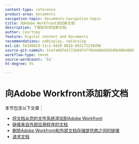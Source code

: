 ```yaml
---
content-type: reference
product-area: documents
navigation-topic: documents-navigation-topic
title: 向Adobe Workfront添加新文档
description: 了解如何添加新文档。
author: Courtney
feature: Digital Content and Documents
recommendations: noDisplay, noCatalog
exl-id: 543d6819-11c1-4420-8818-803172378d96
source-git-commit: bcafa607da733b89747f6b448dd295d9b906d060
workflow-type: tm+mt
source-wordcount: '51'
ht-degree: 5%

---
```


# 向Adobe Workfront添加新文档

本节包含以下文章：

* [将文档从您的文件系统添加到Adobe Workfront](../../documents/adding-documents-to-workfront/add-documents-from-file-system.md)
* [链接来自外部应用程序的文档](../../documents/adding-documents-to-workfront/link-documents-from-external-apps.md)
* [删除Adobe Workfront和外部文档存储提供商之间的链接](../../documents/adding-documents-to-workfront/remove-links-between-wf-and-doc-apps.md)
* [请求文档](../../documents/adding-documents-to-workfront/request-a-document.md)
